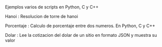 Ejemplos varios de scripts en Python, C y C++

Hanoi      : Resolucion de torre de hanoi

Porcentaje : Calculo de porcentaje entre dos numeros. En Python, C y C++

Dolar      : Lee la cotizacion del dolar de un sitio en formato JSON y muestra su valor
